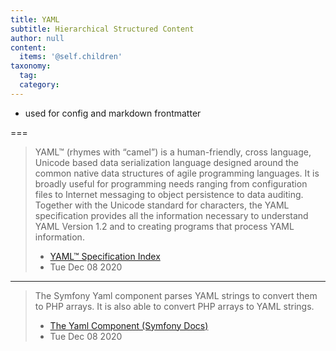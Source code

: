 ```yaml
---
title: YAML
subtitle: Hierarchical Structured Content
author: null
content:
  items: '@self.children'
taxonomy:
  tag:
  category:
---
```


- used for config and markdown frontmatter

===

> YAML™ (rhymes with “camel”) is a human-friendly, cross language, Unicode based data serialization language designed around the common native data structures of agile programming languages. It is broadly useful for programming needs ranging from configuration files to Internet messaging to object persistence to data auditing. Together with the Unicode standard for characters, the YAML specification provides all the information necessary to understand YAML Version 1.2 and to creating programs that process YAML information.
> - [YAML™ Specification Index](https://yaml.org/spec/)
> - Tue Dec 08 2020

---

> The Symfony Yaml component parses YAML strings to convert them to PHP arrays. It is also able to convert PHP arrays to YAML strings.
> - [The Yaml Component (Symfony Docs)](https://symfony.com/doc/current/components/yaml.html)
> - Tue Dec 08 2020
